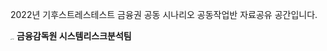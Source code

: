 2022년 기후스트레스테스트 금융권 공동 시나리오 공동작업반 자료공유 공간입니다.


<img src="https://www.fss.or.kr/static/fss/img/sub/img_ci6.png" alt="image1" style="zoom:10%;" /> **금융감독원 시스템리스크분석팀**